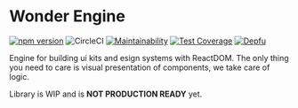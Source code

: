 # Wonder Engine

[![npm version](https://badge.fury.io/js/wonder-engine.svg)](https://badge.fury.io/js/wonder-engine)
![CircleCI](https://circleci.com/gh/OleksiiKachan/wonder-engine.svg?style=svg&circle-token=31e42746e9fa9562f75d013b458e512633f62c00)
[![Maintainability](https://api.codeclimate.com/v1/badges/643b95ccf08ffcc64d9f/maintainability)](https://codeclimate.com/github/OleksiiKachan/wonder-engine/maintainability)
[![Test Coverage](https://api.codeclimate.com/v1/badges/643b95ccf08ffcc64d9f/test_coverage)](https://codeclimate.com/github/OleksiiKachan/wonder-engine/test_coverage)
[![Depfu](https://badges.depfu.com/badges/e2d83af48867d1f89fdab14b305bebaa/count.svg)](https://depfu.com/github/OleksiiKachan/wonder-engine?project_id=28156)

Engine for building ui kits and esign systems with ReactDOM. The only thing you need to care is visual presentation of components, we take care of logic.

Library is WIP and is **NOT PRODUCTION READY** yet.
